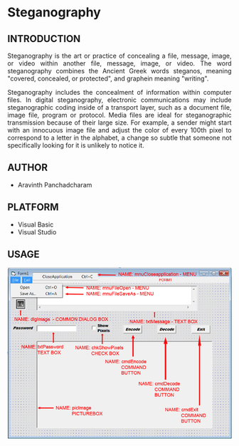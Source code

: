Steganography
==================================================================

INTRODUCTION
--------------------------------------
<p align="justify">
Steganography is the art or practice of concealing a file, message, image, or video within another file, message, image, or video. The word steganography combines the Ancient Greek words steganos, meaning "covered, concealed, or protected", and graphein meaning "writing".
</p>

<p align="justify">
Steganography includes the concealment of information within computer files. In digital steganography, electronic communications may include steganographic coding inside of a transport layer, such as a document file, image file, program or protocol. Media files are ideal for steganographic transmission because of their large size. For example, a sender might start with an innocuous image file and adjust the color of every 100th pixel to correspond to a letter in the alphabet, a change so subtle that someone not specifically looking for it is unlikely to notice it.
</p>

AUTHOR
--------------------------------------
- Aravinth Panchadcharam


PLATFORM
--------------------------------------
- Visual Basic
- Visual Studio


USAGE
--------------------------------------
![APP](./application.jpg "Application")
